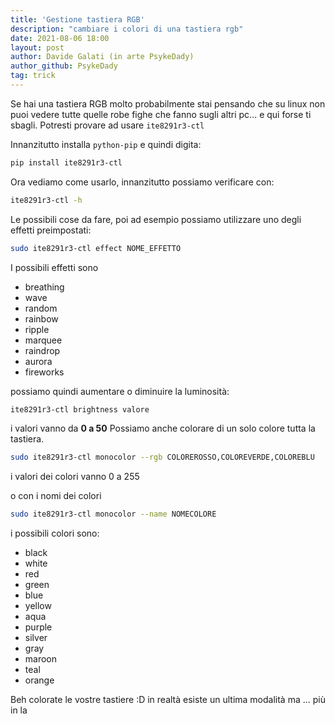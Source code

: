 ```yaml
---
title: 'Gestione tastiera RGB'
description: "cambiare i colori di una tastiera rgb"
date: 2021-08-06 18:00
layout: post
author: Davide Galati (in arte PsykeDady)
author_github: PsykeDady
tag: trick
---
```


Se hai una tastiera RGB molto probabilmente stai pensando che su linux non puoi vedere tutte quelle robe fighe che fanno sugli altri pc... e qui forse ti sbagli. 
Potresti provare ad usare `ite8291r3-ctl`

Innanzitutto installa `python-pip` e quindi digita: 
```bash
pip install ite8291r3-ctl
```

Ora vediamo come usarlo, innanzitutto possiamo verificare con: 
```bash 
ite8291r3-ctl -h
```

Le possibili cose da fare, poi ad esempio possiamo utilizzare uno degli effetti preimpostati: 
```bash
sudo ite8291r3-ctl effect NOME_EFFETTO
```

I possibili effetti sono 
- breathing
- wave
- random
- rainbow
- ripple
- marquee
- raindrop
- aurora
- fireworks

possiamo quindi aumentare o diminuire la luminosità: 
```bash
ite8291r3-ctl brightness valore
```

i valori vanno da **0 a 50**
Possiamo anche colorare di un solo colore tutta la tastiera.
```bash
sudo ite8291r3-ctl monocolor --rgb COLOREROSSO,COLOREVERDE,COLOREBLU
```

i valori dei colori vanno 0 a 255

o con i nomi dei colori 
```bash
sudo ite8291r3-ctl monocolor --name NOMECOLORE
```

i possibili colori sono: 
- black
- white
- red
- green
- blue
- yellow
- aqua
- purple
- silver
- gray
- maroon
- teal
- orange

Beh colorate le vostre tastiere :D 
in realtà esiste un ultima modalità ma ... più in la
